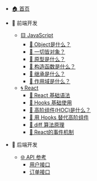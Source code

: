 - [🏠 首页](/)

- 🔵 前端开发
  - [🟨 JavaScript](fe/base.md)
    - [🤔 Object是什么？ ](fe/2.md)
    - [🤔 一切皆对象？](fe/1.md)
    - [🤔 原型是什么？](fe/3.md)
    - [🤔 构造函数是什么？](fe/4.md)
    - [🤔 继承是什么？](fe/5.md)
    - [🤔 作用域是什么？](fe/6.md)
  - [🌀 React](/fe/react/1.md)    
    - [🤔 React 基础语法](fe/react/2.md)
    - [🤔 Hooks 基础使用](fe/react/3.md)
    - [🤔 高阶组件(HOC)是什么？](fe/react/4.md)
    - [🤔 用 Hooks 替代高阶组件](fe/react/5.md)
    - [🤔 diff 算法原理](fe/react/1-1.md)
    - [🤔 React的事件机制](fe/react/6.md)



- 🔧 后端开发
  - [🌐 API 参考](api/)
    - [用户接口](api/users)
    - [订单接口](api/orders)
  